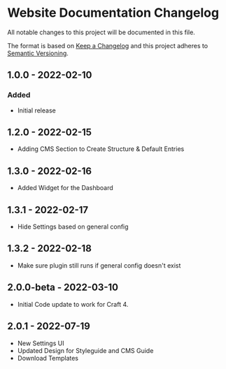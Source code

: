 # Website Documentation Changelog

All notable changes to this project will be documented in this file.

The format is based on [Keep a Changelog](http://keepachangelog.com/) and this project adheres to [Semantic Versioning](http://semver.org/).

## 1.0.0 - 2022-02-10

### Added

-   Initial release

## 1.2.0 - 2022-02-15

-   Adding CMS Section to Create Structure & Default Entries

## 1.3.0 - 2022-02-16

-   Added Widget for the Dashboard

## 1.3.1 - 2022-02-17

-   Hide Settings based on general config

## 1.3.2 - 2022-02-18

-   Make sure plugin still runs if general config doesn't exist

## 2.0.0-beta - 2022-03-10

-   Initial Code update to work for Craft 4.

## 2.0.1 - 2022-07-19

-   New Settings UI
-   Updated Design for Styleguide and CMS Guide
-   Download Templates
